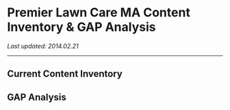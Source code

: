 # Premier Lawn Care MA Content Inventory & GAP Analysis
*Last updated: 2014.02.21*

---

## Current Content Inventory





## GAP Analysis